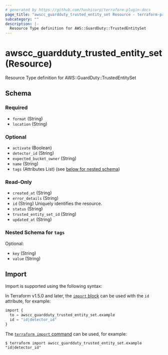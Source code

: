 ```yaml
---
# generated by https://github.com/hashicorp/terraform-plugin-docs
page_title: "awscc_guardduty_trusted_entity_set Resource - terraform-provider-awscc"
subcategory: ""
description: |-
  Resource Type definition for AWS::GuardDuty::TrustedEntitySet
---
```


# awscc_guardduty_trusted_entity_set (Resource)

Resource Type definition for AWS::GuardDuty::TrustedEntitySet



<!-- schema generated by tfplugindocs -->
## Schema

### Required

- `format` (String)
- `location` (String)

### Optional

- `activate` (Boolean)
- `detector_id` (String)
- `expected_bucket_owner` (String)
- `name` (String)
- `tags` (Attributes List) (see [below for nested schema](#nestedatt--tags))

### Read-Only

- `created_at` (String)
- `error_details` (String)
- `id` (String) Uniquely identifies the resource.
- `status` (String)
- `trusted_entity_set_id` (String)
- `updated_at` (String)

<a id="nestedatt--tags"></a>
### Nested Schema for `tags`

Optional:

- `key` (String)
- `value` (String)

## Import

Import is supported using the following syntax:

In Terraform v1.5.0 and later, the [`import` block](https://developer.hashicorp.com/terraform/language/import) can be used with the `id` attribute, for example:

```terraform
import {
  to = awscc_guardduty_trusted_entity_set.example
  id = "id|detector_id"
}
```

The [`terraform import` command](https://developer.hashicorp.com/terraform/cli/commands/import) can be used, for example:

```shell
$ terraform import awscc_guardduty_trusted_entity_set.example "id|detector_id"
```

